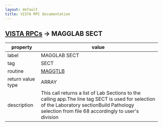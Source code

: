 ```yaml
---
layout: default
title: VISTA RPC documentation
---
```




## [VISTA RPCs](TableOfContent.md) &#8594; MAGGLAB SECT 

 property | value 
--- | --- 
 label | MAGGLAB SECT
 tag | SECT
 routine | [MAGGTLB](http://code.osehra.org/dox/Routine_MAGGTLB_source.html)
 return value type | ARRAY
 description | This call returns a list of Lab Sections to the calling app.The line tag SECT is used for selection of the Laboratory sectionBuild Pathology selection from file 68 accordingly to user's division